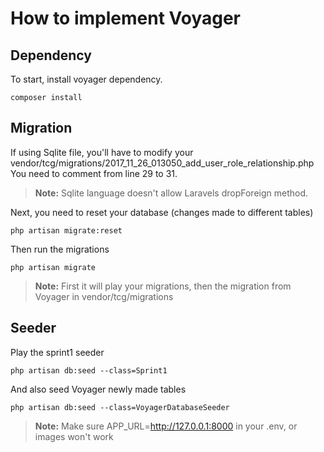 # How to implement Voyager


## Dependency

To start, install voyager dependency.

    composer install

## Migration

If using Sqlite file, you'll have to modify your vendor/tcg/migrations/2017_11_26_013050_add_user_role_relationship.php
You need to comment from line 29 to 31.
> **Note:** Sqlite language doesn't allow Laravels dropForeign method.

Next, you need to reset your database (changes made to different tables)

    php artisan migrate:reset


Then run the migrations

    php artisan migrate

> **Note:** First it will play your migrations, then the migration from Voyager in vendor/tcg/migrations


## Seeder

Play the sprint1 seeder

    php artisan db:seed --class=Sprint1

And also seed Voyager newly made tables

    php artisan db:seed --class=VoyagerDatabaseSeeder


> **Note:** Make sure APP_URL=http://127.0.0.1:8000 in your .env, or images won't work


